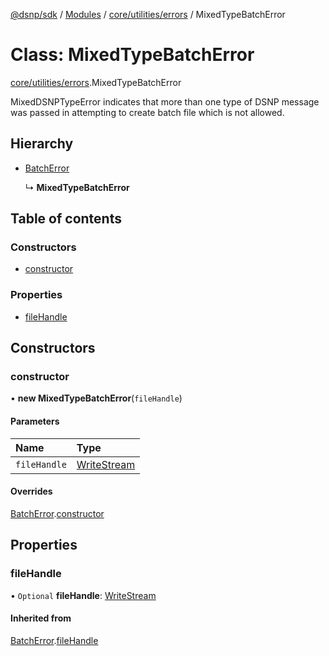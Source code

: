 [@dsnp/sdk](../README.md) / [Modules](../modules.md) / [core/utilities/errors](../modules/core_utilities_errors.md) / MixedTypeBatchError

# Class: MixedTypeBatchError

[core/utilities/errors](../modules/core_utilities_errors.md).MixedTypeBatchError

MixedDSNPTypeError indicates that more than one type of DSNP message was
passed in attempting to create batch file which is not allowed.

## Hierarchy

- [BatchError](core_utilities_errors.batcherror.md)

  ↳ **MixedTypeBatchError**

## Table of contents

### Constructors

- [constructor](core_utilities_errors.mixedtypebatcherror.md#constructor)

### Properties

- [fileHandle](core_utilities_errors.mixedtypebatcherror.md#filehandle)

## Constructors

### constructor

• **new MixedTypeBatchError**(`fileHandle`)

#### Parameters

| Name | Type |
| :------ | :------ |
| `fileHandle` | [WriteStream](../interfaces/core_store_interface.writestream.md) |

#### Overrides

[BatchError](core_utilities_errors.batcherror.md).[constructor](core_utilities_errors.batcherror.md#constructor)

## Properties

### fileHandle

• `Optional` **fileHandle**: [WriteStream](../interfaces/core_store_interface.writestream.md)

#### Inherited from

[BatchError](core_utilities_errors.batcherror.md).[fileHandle](core_utilities_errors.batcherror.md#filehandle)
